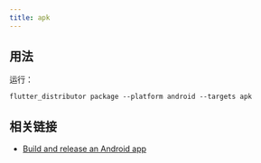 ```yaml
---
title: apk
---
```


## 用法

运行：

```
flutter_distributor package --platform android --targets apk
```

## 相关链接

* [Build and release an Android app](https://docs.flutter.dev/deployment/android)
